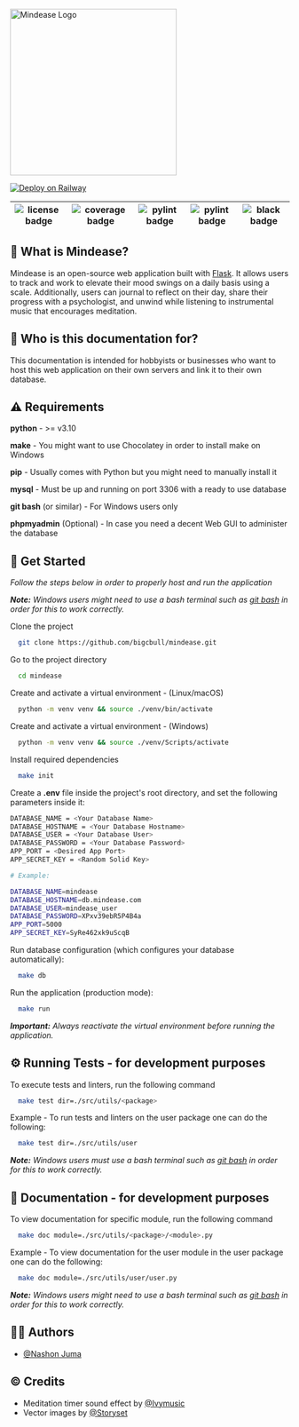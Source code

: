 
<br />
<img width="300" alt="Mindease Logo" src="https://i.imgur.com/shPchlq.png">
<br />

[![Deploy on Railway](https://railway.app/button.svg)](https://railway.app/template/OZuNZr?referralCode=AkPWra)

| ![license badge](https://img.shields.io/badge/license%20-MIT-green) | ![coverage badge](https://img.shields.io/badge/coverage%20-90%25-success) | ![pylint badge](https://img.shields.io/badge/pylint-passed-blue) | ![pylint badge](https://img.shields.io/badge/flake8-passed-blue) | ![black badge](https://img.shields.io/badge/code%20syle-black-black) |
|:---:|:---:|:---:|:---:|:---:|

## 🤔 What is Mindease?

Mindease is an open-source web application built with [Flask](https://flask.palletsprojects.com/). It allows users to track and work to elevate their mood swings on a daily basis using a scale. Additionally, users can journal to reflect on their day, share their progress with a psychologist, and unwind while listening to instrumental music that encourages meditation.

## 🤔 Who is this documentation for?

This documentation is intended for hobbyists or businesses who want to host this web application on their own servers and link it to their own database. 

## ⚠️ Requirements

**python** - >= v3.10

**make** - You might want to use Chocolatey in order to install make on Windows

**pip** - Usually comes with Python but you might need to manually install it

**mysql** - Must be up and running on port 3306 with a ready to use database

**git bash** (or similar) - For Windows users only

**phpmyadmin** (Optional) - In case you need a decent Web GUI to administer the database

## 🚀 Get Started
*Follow the steps below in order to properly host and run the application*

***Note:*** *Windows users might need to use a bash terminal such as [git bash](https://gitforwindows.org/) in order for this to work correctly.*

Clone the project

```bash
  git clone https://github.com/bigcbull/mindease.git
```

Go to the project directory

```bash
  cd mindease
```

Create and activate a virtual environment - (Linux/macOS) 

```bash
  python -m venv venv && source ./venv/bin/activate
```

Create and activate a virtual environment - (Windows)

```bash
  python -m venv venv && source ./venv/Scripts/activate
```

Install required dependencies

```bash
  make init
```

Create a **.env** file inside the project's root directory, and set the following parameters inside it:

```bash
DATABASE_NAME = <Your Database Name>
DATABASE_HOSTNAME = <Your Database Hostname>
DATABASE_USER = <Your Database User>
DATABASE_PASSWORD = <Your Database Password>
APP_PORT = <Desired App Port>
APP_SECRET_KEY = <Random Solid Key>

# Example:

DATABASE_NAME=mindease
DATABASE_HOSTNAME=db.mindease.com
DATABASE_USER=mindease_user
DATABASE_PASSWORD=XPxv39ebR5P4B4a
APP_PORT=5000
APP_SECRET_KEY=SyRe462xk9uScqB
```

Run database configuration (which configures your database automatically):

```bash
  make db
```

Run the application (production mode):

```bash
  make run
```

***Important:*** *Always reactivate the virtual environment before running the application.*
## ⚙️ Running Tests - for development purposes

To execute tests and linters, run the following command

```bash
  make test dir=./src/utils/<package>
```

Example - To run tests and linters on the user package one can do the following:

```bash
  make test dir=./src/utils/user
```


***Note:*** *Windows users must use a bash terminal such as [git bash](https://gitforwindows.org/) in order for this to work correctly.*

## 📃 Documentation - for development purposes

To view documentation for specific module, run the following command

```bash
  make doc module=./src/utils/<package>/<module>.py
```

Example - To view documentation for the user module in the user package one can do the following:

```bash
  make doc module=./src/utils/user/user.py
```

***Note:*** *Windows users might need to use a bash terminal such as [git bash](https://gitforwindows.org/) in order for this to work correctly.*
## 👨‍🎓 Authors
- [@Nashon Juma](https://www.github.com/shuaybw)

## ©️ Credits

- Meditation timer sound effect by [@Ivymusic](https://pixabay.com/music/ambient-space-atmospheric-background-124841/)
- Vector images by [@Storyset](https://www.freepik.com/author/stories)